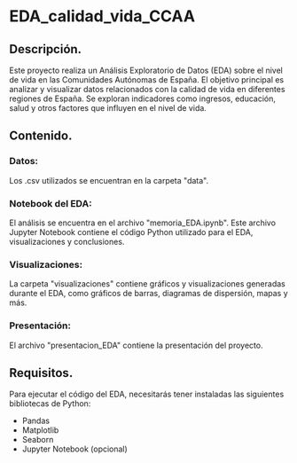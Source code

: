 # **EDA_calidad_vida_CCAA**
## Descripción.
Este proyecto realiza un Análisis Exploratorio de Datos (EDA) sobre el nivel de vida en las Comunidades Autónomas de España. El objetivo principal es analizar y visualizar datos relacionados con la calidad de vida en diferentes regiones de España. Se exploran indicadores como ingresos, educación, salud y otros factores que influyen en el nivel de vida.

## **Contenido**.
### Datos:
Los .csv utilizados se encuentran en la carpeta "data".

### Notebook del EDA:
El análisis se encuentra en el archivo "memoria_EDA.ipynb". Este archivo Jupyter Notebook contiene el código Python utilizado para el EDA, visualizaciones y conclusiones.

### Visualizaciones:
La carpeta "visualizaciones" contiene gráficos y visualizaciones generadas durante el EDA, como gráficos de barras, diagramas de dispersión, mapas y más.

### Presentación:
El archivo "presentacion_EDA" contiene la presentación del proyecto.

## **Requisitos.**
Para ejecutar el código del EDA, necesitarás tener instaladas las siguientes bibliotecas de Python:

- Pandas
- Matplotlib
- Seaborn
- Jupyter Notebook (opcional)
